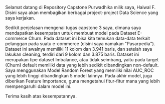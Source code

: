 Selamat datang di Repository Capstone Purwadhika milik saya, Haiwal F.
Disini saya akan membagikan berbagai project-project Data Science yang saya kerjakan.

Sedikit penjelasan mengenai tugas capstone 3 saya, dimana saya mendapatkan kesempatan untuk membuat model pada Dataset E-commerce Churn.
Pada dataset ini bisa kita temukan data-data terkait pelanggan pada suatu e-commerce (disini saya namakan "Pasarpedia").
Dataset ini awalnya memiliki 11 kolom dan 3.941 baris, dan setelah saya lakukan cleaning, terdiri dari 9 kolom dan 3.875 baris.
Dataset ini merupakan tipe dataset Imbalance, atau tidak seimbang, yaitu pada target (Churn) default memiliki data yang lebih sedikit dibandingkan non-default.
Saya menggunakan Model Random Forest yang memiliki nilai AUC_ROC yang lebih tinggi dibandingkan 5 model lainnya.
Pada akhir model, juga diberikan Feature Importance, guna mengetahui fitur-fitur mana yang lebih mempengaruhi dalam model ini.

Terima kasih atas kesempatannya.
